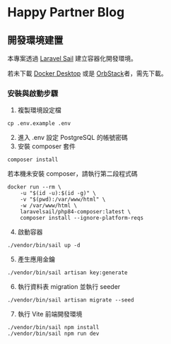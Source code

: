 # Happy Partner Blog

## 開發環境建置

本專案透過 [Laravel Sail](https://laravel.com/docs/sail) 建立容器化開發環境。

若未下載 [Docker Desktop](https://docs.docker.com/desktop/) 或是 [OrbStack](https://orbstack.dev/)者，需先下載。

### 安裝與啟動步驟

1. 複製環境設定檔
```
cp .env.example .env
```
2. 進入 .env 設定 PostgreSQL 的帳號密碼
3. 安裝 composer 套件
```
composer install
```
若本機未安裝 composer，請執行第二段程式碼
```
docker run --rm \
    -u "$(id -u):$(id -g)" \
    -v "$(pwd):/var/www/html" \
    -w /var/www/html \
    laravelsail/php84-composer:latest \
    composer install --ignore-platform-reqs
```

4. 啟動容器
```
./vendor/bin/sail up -d
```

5. 產生應用金鑰
```
./vendor/bin/sail artisan key:generate
```

6. 執行資料表 migration 並執行 seeder
```
./vendor/bin/sail artisan migrate --seed
```

7. 執行 Vite 前端開發環境
```
./vendor/bin/sail npm install
./vendor/bin/sail npm run dev
```
